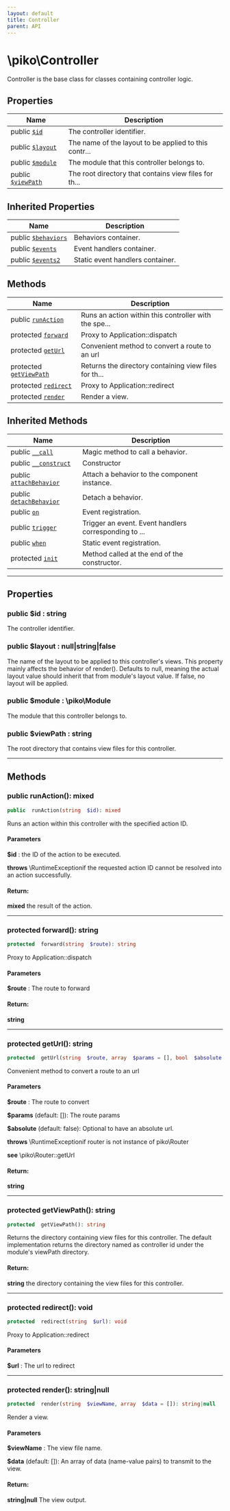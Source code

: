 ```yaml
---
layout: default
title: Controller
parent: API
---
```




# \piko\Controller

Controller is the base class for classes containing controller logic.








## Properties

| Name | Description |
|------|-------------|
| public [`$id`](#property_id) | The controller identifier.  |
| public [`$layout`](#property_layout) | The name of the layout to be applied to this contr... |
| public [`$module`](#property_module) | The module that this controller belongs to.  |
| public [`$viewPath`](#property_viewPath) | The root directory that contains view files for th... |

## Inherited Properties

| Name | Description |
|------|-------------|
| public [`$behaviors`](Component.md#property_behaviors) | Behaviors container.  |
| public [`$events`](Component.md#property_events) | Event handlers container.  |
| public [`$events2`](Component.md#property_events2) | Static event handlers container.  |

## Methods

| Name | Description |
|------|-------------|
| public [`runAction`](#method_runAction) | Runs an action within this controller with the spe... |
| protected [`forward`](#method_forward) | Proxy to Application::dispatch  |
| protected [`getUrl`](#method_getUrl) | Convenient method to convert a route to an url  |
| protected [`getViewPath`](#method_getViewPath) | Returns the directory containing view files for th... |
| protected [`redirect`](#method_redirect) | Proxy to Application::redirect  |
| protected [`render`](#method_render) | Render a view.  |

## Inherited Methods

| Name | Description |
|------|-------------|
| public [`__call`](Component.md#method___call) | Magic method to call a behavior.  |
| public [`__construct`](Component.md#method___construct) | Constructor  |
| public [`attachBehavior`](Component.md#method_attachBehavior) | Attach a behavior to the component instance.  |
| public [`detachBehavior`](Component.md#method_detachBehavior) | Detach a behavior.  |
| public [`on`](Component.md#method_on) | Event registration.  |
| public [`trigger`](Component.md#method_trigger) | Trigger an event. Event handlers corresponding to ... |
| public [`when`](Component.md#method_when) | Static event registration.  |
| protected [`init`](Component.md#method_init) | Method called at the end of the constructor.  |

-----


## Properties


<a name="property_id"></a>
### public $id : string
The controller identifier.






<a name="property_layout"></a>
### public $layout : null|string|false
The name of the layout to be applied to this controller's views.
This property mainly affects the behavior of render().
Defaults to null, meaning the actual layout value should inherit that from module's layout value.
If false, no layout will be applied.





<a name="property_module"></a>
### public $module : \piko\Module
The module that this controller belongs to.






<a name="property_viewPath"></a>
### public $viewPath : string
The root directory that contains view files for this controller.





-----

## Methods




<a name="method_runAction"></a>
### public runAction(): mixed

```php
public  runAction(string  $id): mixed
```

Runs an action within this controller with the specified action ID.



#### Parameters
**$id** :
the ID of the action to be executed.




**throws**  \RuntimeExceptionif the requested action ID cannot be resolved into an action successfully.



#### Return:
**mixed**
the result of the action.

-----



<a name="method_forward"></a>
### protected forward(): string

```php
protected  forward(string  $route): string
```

Proxy to Application::dispatch



#### Parameters
**$route** :
The route to forward






#### Return:
**string**


-----



<a name="method_getUrl"></a>
### protected getUrl(): string

```php
protected  getUrl(string  $route, array  $params = [], bool  $absolute = false): string
```

Convenient method to convert a route to an url



#### Parameters
**$route** :
The route to convert

**$params**  (default: []):
The route params

**$absolute**  (default: false):
Optional to have an absolute url.




**throws**  \RuntimeExceptionif router is not instance of piko\Router

**see**  \piko\Router::getUrl



#### Return:
**string**


-----



<a name="method_getViewPath"></a>
### protected getViewPath(): string

```php
protected  getViewPath(): string
```

Returns the directory containing view files for this controller.
The default implementation returns the directory named as controller id under the module's
viewPath directory.







#### Return:
**string**
the directory containing the view files for this controller.

-----



<a name="method_redirect"></a>
### protected redirect(): void

```php
protected  redirect(string  $url): void
```

Proxy to Application::redirect



#### Parameters
**$url** :
The url to redirect






-----



<a name="method_render"></a>
### protected render(): string|null

```php
protected  render(string  $viewName, array  $data = []): string|null
```

Render a view.



#### Parameters
**$viewName** :
The view file name.

**$data**  (default: []):
An array of data (name-value pairs) to transmit to the view.






#### Return:
**string|null**
The view output.

